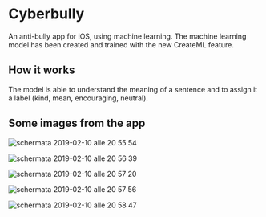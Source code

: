 # Cyberbully
An anti-bully app for iOS, using machine learning.
The machine learning model has been created and trained with the new CreateML feature.

## How it works
The model is able to understand the meaning of a sentence and to assign it a label (kind, mean, encouraging, neutral).

## Some images from the app

![schermata 2019-02-10 alle 20 55 54](https://user-images.githubusercontent.com/26909188/52538850-dcc88e00-2d77-11e9-9407-a9dac41c2dba.png)

![schermata 2019-02-10 alle 20 56 39](https://user-images.githubusercontent.com/26909188/52538866-fb2e8980-2d77-11e9-8886-fc88f1b22943.png)

![schermata 2019-02-10 alle 20 57 20](https://user-images.githubusercontent.com/26909188/52538870-02559780-2d78-11e9-87d1-dffe4302513d.png)

![schermata 2019-02-10 alle 20 57 56](https://user-images.githubusercontent.com/26909188/52538872-0681b500-2d78-11e9-8c29-d495bcbb5708.png)

![schermata 2019-02-10 alle 20 58 47](https://user-images.githubusercontent.com/26909188/52538873-0bdeff80-2d78-11e9-816a-ffad909ea95e.png)
